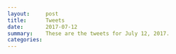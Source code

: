 ```yaml
---
layout:     post
title:      Tweets
date:       2017-07-12
summary:    These are the tweets for July 12, 2017.
categories:
---
```



